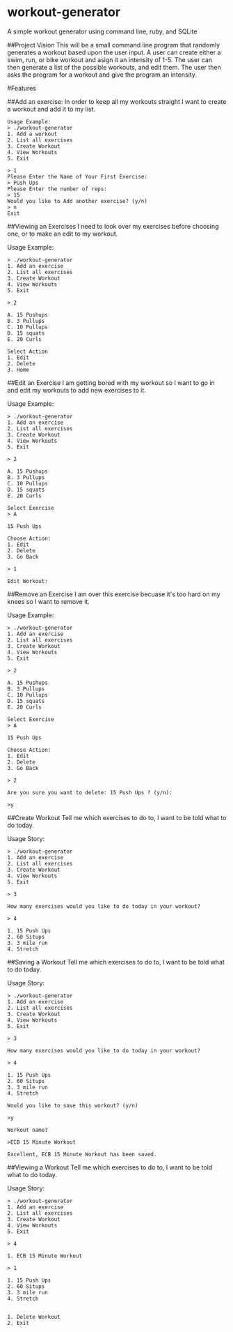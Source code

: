 # workout-generator
A simple workout generator using command line, ruby, and SQLite


##Project Vision
This will be a small command line program that randomly generates a workout based upon the user input. A user can create either a swim, run, or bike workout and asign it an intensity of 1-5. The user can then generate a list of the possible workouts, and edit them. The user then asks the program for a workout and give the program an intensity.

#Features

##Add an exercise:
In order to keep all my workouts straight I want to create a workout and add it to my list. 

```
Usage Example:
> ./workout-generator
1. Add a workout
2. List all exercises
3. Create Workout
4. View Workouts
5. Exit

> 1
Please Enter the Name of Your First Exercise:
> Push Ups
Please Enter the number of reps:
> 15
Would you like to Add another exercise? (y/n)
> n
Exit
```

##Viewing an Exercises
I need to look over my exercises before choosing one, or to make an edit to my workout.

Usage Example:
```
> ./workout-generator
1. Add an exercise
2. List all exercises
3. Create Workout
4. View Workouts
5. Exit

> 2

A. 15 Pushups
B. 3 Pullups
C. 10 Pullups
D. 15 squats
E. 20 Curls

Select Action
1. Edit
2. Delete
3. Home

```

##Edit an Exercise
I am getting bored with my workout so I want to go in and edit my workouts to add new exercises to it.

Usage Example:
```
> ./workout-generator
1. Add an exercise
2. List all exercises
3. Create Workout
4. View Workouts
5. Exit

> 2

A. 15 Pushups
B. 3 Pullups
C. 10 Pullups
D. 15 squats
E. 20 Curls

Select Exercise
> A

15 Push Ups

Choose Action:
1. Edit
2. Delete
3. Go Back

> 1

Edit Workout:

```

##Remove an Exercise
I am over this exercise becuase it's too hard on my knees so I want to remove it.

Usage Example:
```
> ./workout-generator
1. Add an exercise
2. List all exercises
3. Create Workout
4. View Workouts
5. Exit

> 2

A. 15 Pushups
B. 3 Pullups
C. 10 Pullups
D. 15 squats
E. 20 Curls

Select Exercise
> A

15 Push Ups

Choose Action:
1. Edit
2. Delete
3. Go Back

> 2

Are you sure you want to delete: 15 Push Ups ? (y/n):

>y

```

##Create Workout
Tell me which exercises to do to, I want to be told what to do today.

Usage Story:

```
> ./workout-generator
1. Add an exercise
2. List all exercises
3. Create Workout
4. View Workouts
5. Exit

> 3

How many exercises would you like to do today in your workout?

> 4

1. 15 Push Ups
2. 60 Situps
3. 3 mile run
4. Stretch

```

##Saving a Workout
Tell me which exercises to do to, I want to be told what to do today.

Usage Story:

```
> ./workout-generator
1. Add an exercise
2. List all exercises
3. Create Workout
4. View Workouts
5. Exit

> 3

How many exercises would you like to do today in your workout?

> 4

1. 15 Push Ups
2. 60 Situps
3. 3 mile run
4. Stretch

Would you like to save this workout? (y/n)

>y

Workout name?

>ECB 15 Minute Workout

Excellent, ECB 15 Minute Workout has been saved.

```


##Viewing a Workout
Tell me which exercises to do to, I want to be told what to do today.

Usage Story:

```
> ./workout-generator
1. Add an exercise
2. List all exercises
3. Create Workout
4. View Workouts
5. Exit

> 4

1. ECB 15 Minute Workout

> 1

1. 15 Push Ups
2. 60 Situps
3. 3 mile run
4. Stretch


1. Delete Workout
2. Exit


